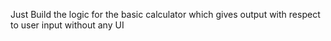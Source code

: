 Just Build the logic for the basic calculator which gives output with respect to user input without any UI
